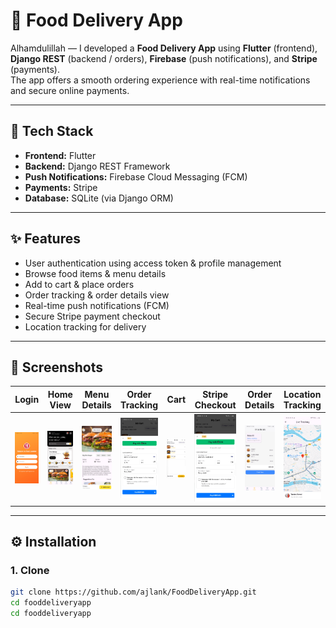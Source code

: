 # 🍔 Food Delivery App

Alhamdulillah — I developed a **Food Delivery App** using **Flutter** (frontend), **Django REST** (backend / orders), **Firebase** (push notifications), and **Stripe** (payments).  
The app offers a smooth ordering experience with real-time notifications and secure online payments.

---

## 🚀 Tech Stack

- **Frontend:** Flutter  
- **Backend:** Django REST Framework  
- **Push Notifications:** Firebase Cloud Messaging (FCM)  
- **Payments:** Stripe  
- **Database:** SQLite (via Django ORM)

---

## ✨ Features

- User authentication using access token & profile management  
- Browse food items & menu details  
- Add to cart & place orders  
- Order tracking & order details view  
- Real-time push notifications (FCM)  
- Secure Stripe payment checkout  
- Location tracking for delivery

---

## 📸 Screenshots

| Login | Home View | Menu Details | Order Tracking | Cart | Stripe Checkout | Order Details | Location Tracking |
|-------|-----------|--------------|----------------|------|----------------|---------------|-----------------|
| ![Login Screen](lib/assets/s.png) | ![Home View](lib/assets/s3.png) | ![Menu Details](lib/assets/s4.png) | ![Order Tracking](lib/assets/s7.png) | ![Cart](lib/assets/s6.png) | ![Stripe Checkout](lib/assets/s7.png) | ![Order Details](lib/assets/s8.png) | ![Location Tracking](lib/assets/s9.png) |


---

## ⚙️ Installation

### 1. Clone
```bash
git clone https://github.com/ajlank/FoodDeliveryApp.git
cd fooddeliveryapp
cd fooddeliveryapp
